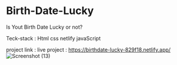 # Birth-Date-Lucky
Is Yout Birth Date Lucky or not?


Teck-stack : Html css netlify javaScript

project link : live project : https://birthdate-lucky-829f18.netlify.app/
![Screenshot (13)](https://user-images.githubusercontent.com/106957781/193871341-2ca8fda8-42eb-47fd-8f09-ee7083097d68.png)
